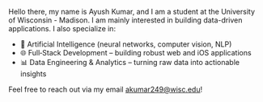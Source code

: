 Hello there, my name is Ayush Kumar, and I am a student at the University of Wisconsin - Madison. I am mainly interested in building data-driven applications. I also specialize in:
- 🤖 Artificial Intelligence (neural networks, computer vision, NLP)
- 🌐 Full‑Stack Development – building robust web and iOS applications
- 📊 Data Engineering & Analytics – turning raw data into actionable insights

Feel free to reach out via my email akumar249@wisc.edu!

